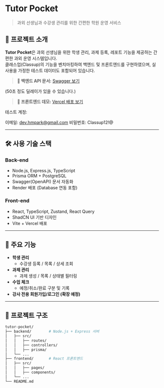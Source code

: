 # Tutor Pocket

> 과외 선생님과 수강생 관리를 위한 간편한 학원 운영 서비스

## 🧩 프로젝트 소개

**Tutor Pocket**은 과외 선생님을 위한 학생 관리, 과제 등록, 레포트 기능을 제공하는 간편한 과외 운영 시스템입니다.  
클래스업(Classup)의 기능을 벤치마킹하여 백엔드 및 프론트엔드를 구현하였으며, 실사용을 가정한 테스트 데이터도 포함되어 있습니다.

> **🔗 백엔드 API 문서:** [Swagger 보기](https://tutor-poket.onrender.com/api-docs/)

(50초 정도 딜레이가 있을 수 있습니다.)

> **🔗 프론트엔드 데모:** [Vercel 배포 보기](https://frontend-silk-beta-68.vercel.app/)

테스트 계정:

이메일: dev.hmpark@gmail.com
비밀번호: Classup12!@


---

## 🛠 사용 기술 스택

### Back-end

- Node.js, Express.js, TypeScript
- Prisma ORM + PostgreSQL
- Swagger(OpenAPI) 문서 자동화
- Render 배포 (Database 연동 포함)

### Front-end

- React, TypeScript, Zustand, React Query
- ShadCN UI 기반 디자인
- Vite + Vercel 배포

---

## 🧱 주요 기능

- **학생 관리**
  - 수강생 등록 / 목록 / 상세 조회
- **과제 관리**
  - 과제 생성 / 목록 / 상태별 필터링
- **수업 체크**
  - 예정/취소/완료 구분 및 기록
- **강사 전용 회원가입/로그인 (확장 예정)**

---

## 📁 프로젝트 구조

```bash
tutor-pocket/
├── backend/        # Node.js + Express 서버
│   ├── src/
│   │   ├── routes/
│   │   ├── controllers/
│   │   ├── prisma/
│   └── ...
├── frontend/       # React 프론트엔드
│   ├── src/
│   │   ├── pages/
│   │   ├── components/
│   └── ...
└── README.md
```
